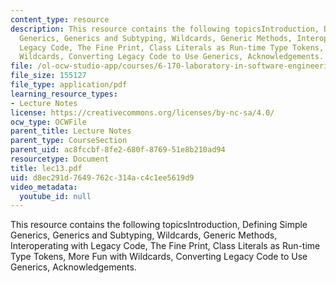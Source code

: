 ```yaml
---
content_type: resource
description: This resource contains the following topicsIntroduction, Defining Simple
  Generics, Generics and Subtyping, Wildcards, Generic Methods, Interoperating with
  Legacy Code, The Fine Print, Class Literals as Run-time Type Tokens, More Fun with
  Wildcards, Converting Legacy Code to Use Generics, Acknowledgements.
file: /ol-ocw-studio-app/courses/6-170-laboratory-in-software-engineering-fall-2005/d8ec291d7649762c314ac4c1ee5619d9_lec13.pdf
file_size: 155127
file_type: application/pdf
learning_resource_types:
- Lecture Notes
license: https://creativecommons.org/licenses/by-nc-sa/4.0/
ocw_type: OCWFile
parent_title: Lecture Notes
parent_type: CourseSection
parent_uid: ac8fccbf-8fe2-680f-8769-51e8b210ad94
resourcetype: Document
title: lec13.pdf
uid: d8ec291d-7649-762c-314a-c4c1ee5619d9
video_metadata:
  youtube_id: null
---
```

This resource contains the following topicsIntroduction, Defining Simple Generics, Generics and Subtyping, Wildcards, Generic Methods, Interoperating with Legacy Code, The Fine Print, Class Literals as Run-time Type Tokens, More Fun with Wildcards, Converting Legacy Code to Use Generics, Acknowledgements.